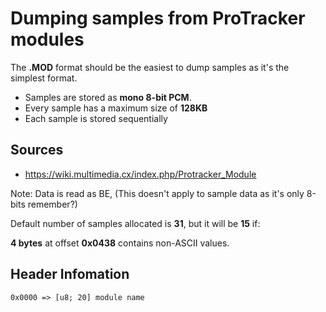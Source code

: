 # Dumping samples from ProTracker modules


The **.MOD** format should be the easiest to dump samples as it's the simplest format.

* Samples are stored as **mono 8-bit PCM**.
* Every sample has a maximum size of **128KB**
* Each sample is stored sequentially

## Sources
* https://wiki.multimedia.cx/index.php/Protracker_Module

Note:
Data is read as BE, (This doesn't apply to sample data as it's only 8-bits remember?)

Default number of samples allocated is **31**, but it will be **15** if:

**4 bytes** at offset **0x0438** contains non-ASCII values.

## Header Infomation
```
0x0000 => [u8; 20] module name
```